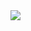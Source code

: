 <img src = https://user-images.githubusercontent.com/80810148/224535042-f5153083-7e7f-4430-a25f-370a08929a31.png>
